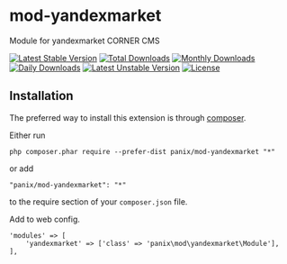 mod-yandexmarket
===========
Module for yandexmarket CORNER CMS

[![Latest Stable Version](https://poser.pugx.org/panix/mod-yandexmarket/v/stable)](https://packagist.org/packages/panix/mod-yandexmarket) [![Total Downloads](https://poser.pugx.org/panix/mod-yandexmarket/downloads)](https://packagist.org/packages/panix/mod-yandexmarket) [![Monthly Downloads](https://poser.pugx.org/panix/mod-yandexmarket/d/monthly)](https://packagist.org/packages/panix/mod-yandexmarket) [![Daily Downloads](https://poser.pugx.org/panix/mod-yandexmarket/d/daily)](https://packagist.org/packages/panix/mod-yandexmarket) [![Latest Unstable Version](https://poser.pugx.org/panix/mod-yandexmarket/v/unstable)](https://packagist.org/packages/panix/mod-yandexmarket) [![License](https://poser.pugx.org/panix/mod-yandexmarket/license)](https://packagist.org/packages/panix/mod-yandexmarket)


Installation
------------

The preferred way to install this extension is through [composer](http://getcomposer.org/download/).

Either run

```
php composer.phar require --prefer-dist panix/mod-yandexmarket "*"
```

or add

```
"panix/mod-yandexmarket": "*"
```

to the require section of your `composer.json` file.

Add to web config.
```
'modules' => [
    'yandexmarket' => ['class' => 'panix\mod\yandexmarket\Module'],
],
```

